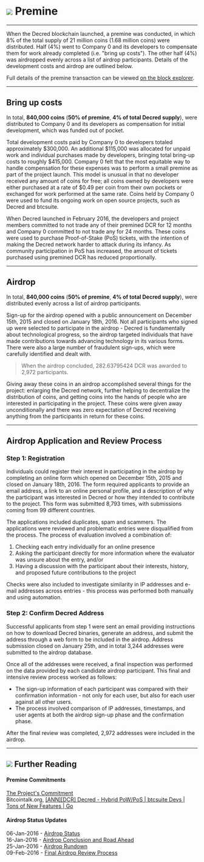 # <img class="dcr-icon" src="/img/dcr-icons/PoWMine.svg" /> Premine

---

When the Decred blockchain launched, a premine was conducted, in which 8% of the total supply of 21 million coins (1.68 million coins) were distributed. Half (4%) went to Company 0 and its developers to compensate them for work already completed (i.e. "bring up costs"). The other half (4%) was airdropped evenly across a list of airdrop participants. Details of the development costs and airdrop are outlined below.

Full details of the premine transaction can be viewed [on the block explorer](https://dcrdata.decred.org/tx/5e29cdb355b3fc7e76c98a9983cd44324b3efdd7815c866e33f6c72292cb8be6).

---

## Bring up costs

In total, **840,000 coins** (**50% of premine**, **4% of total Decred supply**), were distributed to Company 0 and its developers as compensation for initial development, which was funded out of pocket. 

Total development costs paid by Company 0 to developers totaled approximately $300,000. An additional $115,000 was allocated for unpaid work and individual purchases made by developers, bringing total bring-up costs to roughly $415,000. Company 0 felt that the most equitable way to handle compensation for these expenses was to perform a small premine as part of the project launch. This model is unusual in that no developer received any amount of coins for free; all coins owned by developers were either purchased at a rate of $0.49 per coin from their own pockets or exchanged for work performed at the same rate. Coins held by Company 0 were used to fund its ongoing work on open source projects, such as Decred and btcsuite.

When Decred launched in February 2016, the developers and project members committed to not trade any of their premined DCR for 12 months and Company 0 committed to not trade any for 24 months. These coins were used to purchase Proof-of-Stake (PoS) tickets, with the intention of making the Decred network harder to attack during its infancy. As community participation in PoS has increased, the amount of tickets purchased using premined DCR has reduced proportionally.

---

## Airdrop

In total, **840,000 coins** (**50% of premine**, **4% of total Decred supply**), were distributed evenly across a list of airdrop participants. 

Sign-up for the airdrop opened with a public announcement on December 15th, 2015 and closed on January 18th, 2016. Not all participants who signed up were selected to participate in the airdrop - Decred is fundamentally about technological progress, so the airdrop targeted individuals that have made contributions towards advancing technology in its various forms. There were also a large number of fraudulent sign-ups, which were carefully identified and dealt with.

> When the airdrop concluded, 282.63795424 DCR was awarded to 2,972 participants.

Giving away these coins in an airdrop accomplished several things for the project: enlarging the Decred network, further helping to decentralize the distribution of coins, and getting coins into the hands of people who are interested in participating in the project. These coins were given away unconditionally and there was zero expectation of Decred receiving anything from the participants in return for these coins.

---

## Airdrop Application and Review Process

### Step 1: Registration

Individuals could register their interest in participating in the airdrop by completing an online form which opened on December 15th, 2015 and closed on January 18th, 2016.
The form required applicants to provide an email address, a link to an online personal profile, and a description of why the participant was interested in Decred or how they intended to contribute to the project.
This form was submitted 8,793 times, with submissions coming from 99 different countries.

The applications included duplicates, spam and scammers.
The applications were reviewed and problematic entries were disqualified from the process.
The process of evaluation involved a combination of:

1. Checking each entry individually for an online presence
1. Asking the participant directly for more information where the evaluator was unsure about the entry, and/or
1. Having a discussion with the participant about their interests, history, and proposed future contributions to the project

Checks were also included to investigate similarity in IP addresses and e-mail addresses across entries - this process was performed both manually and using automation.

### Step 2: Confirm Decred Address

Successful applicants from step 1 were sent an email providing instructions on how to download Decred binaries, generate an address, and submit the address through a web form to be included in the airdrop. Address submission closed on January 25th, and in total 3,244 addresses were submitted to the airdrop database.

Once all of the addresses were received, a final inspection was performed on the data provided by each candidate airdrop participant.
This final and intensive review process worked as follows:

* The sign-up information of each participant was compared with their confirmation information - not only for each user, but also for each user against all other users.
* The process involved comparison of IP addresses, timestamps, and user agents at both the airdrop sign-up phase and the confirmation phase.

After the final review was completed, 2,972 addresses were included in the airdrop.

---

## <img class="dcr-icon" src="/img/dcr-icons/Sources.svg" /> Further Reading

#### Premine Commitments

[The Project's Commitment](https://forum.decred.org/threads/the-projects-commitment.730/)  
Bitcointalk.org, [[ANN][DCR] Decred - Hybrid PoW/PoS | btcsuite Devs | Tons of New Features | Go](https://bitcointalk.org/index.php?topic=1290358.msg13412287#msg13412287)

#### Airdrop Status Updates

06-Jan-2016 - [Airdrop Status](https://forum.decred.org/threads/airdrop-status.121/)  
16-Jan-2016 - [Airdrop Conclusion and Road Ahead](https://forum.decred.org/threads/airdrop-conclusion-and-road-ahead.217/)  
25-Jan-2016 - [Airdrop Rundown](https://forum.decred.org/threads/airdrop-rundown.313/)  
09-Feb-2016 - [Final Airdrop Review Process](https://forum.decred.org/threads/final-airdrop-review-process.534/)

